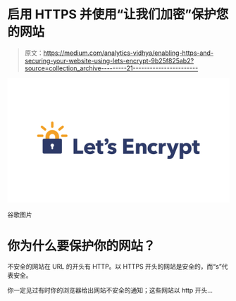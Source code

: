 # 启用 HTTPS 并使用“让我们加密”保护您的网站

> 原文：<https://medium.com/analytics-vidhya/enabling-https-and-securing-your-website-using-lets-encrypt-9b25f825ab2?source=collection_archive---------21----------------------->

![](img/954ea47bcd45bcf5184db4d087c2d837.png)

谷歌图片

# 你为什么要保护你的网站？

不安全的网站在 URL 的开头有 HTTP。以 HTTPS 开头的网站是安全的，而“s”代表安全。

你一定见过有时你的浏览器给出网站不安全的通知；这些网站以 http 开头…